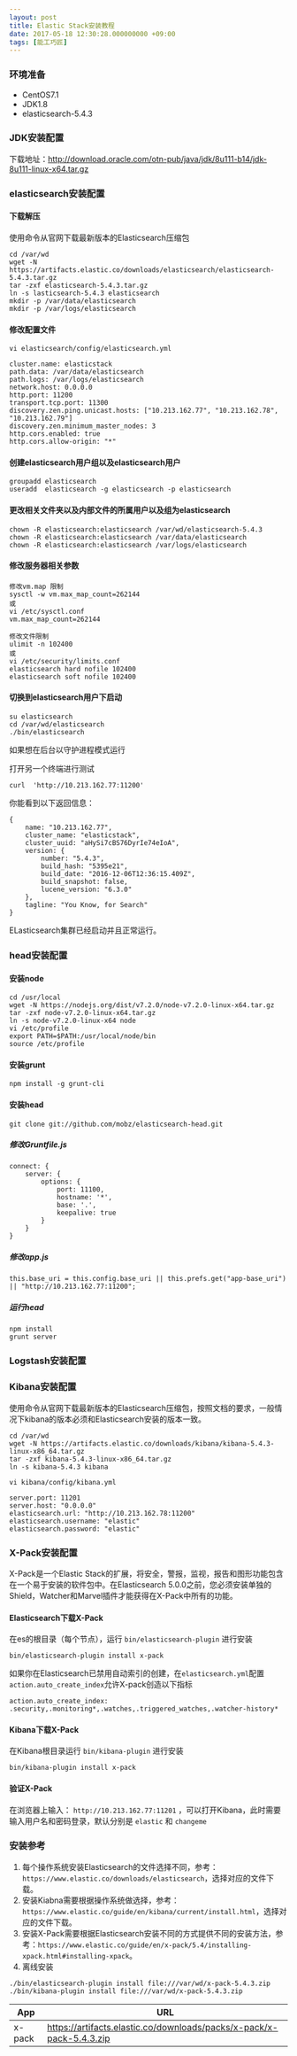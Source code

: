 ```yaml
---
layout: post
title: Elastic Stack安装教程
date: 2017-05-18 12:30:28.000000000 +09:00
tags: [能工巧匠]
---
```


### 环境准备

- CentOS7.1
- JDK1.8
- elasticsearch-5.4.3

### JDK安装配置

下载地址：http://download.oracle.com/otn-pub/java/jdk/8u111-b14/jdk-8u111-linux-x64.tar.gz

### elasticsearch安装配置
#### 下载解压

使用命令从官网下载最新版本的Elasticsearch压缩包

```
cd /var/wd
wget -N https://artifacts.elastic.co/downloads/elasticsearch/elasticsearch-5.4.3.tar.gz
tar -zxf elasticsearch-5.4.3.tar.gz
ln -s lasticsearch-5.4.3 elasticsearch
mkdir -p /var/data/elasticsearch
mkdir -p /var/logs/elasticsearch
```
#### 修改配置文件

```
vi elasticsearch/config/elasticsearch.yml

cluster.name: elasticstack
path.data: /var/data/elasticsearch
path.logs: /var/logs/elasticsearch
network.host: 0.0.0.0
http.port: 11200
transport.tcp.port: 11300
discovery.zen.ping.unicast.hosts: ["10.213.162.77", "10.213.162.78", "10.213.162.79"]
discovery.zen.minimum_master_nodes: 3
http.cors.enabled: true
http.cors.allow-origin: "*"
```
#### 创建elasticsearch用户组以及elasticsearch用户

```
groupadd elasticsearch
useradd  elasticsearch -g elasticsearch -p elasticsearch
```
#### 更改相关文件夹以及内部文件的所属用户以及组为elasticsearch

```
chown -R elasticsearch:elasticsearch /var/wd/elasticsearch-5.4.3
chown -R elasticsearch:elasticsearch /var/data/elasticsearch
chown -R elasticsearch:elasticsearch /var/logs/elasticsearch
```

#### 修改服务器相关参数

```
修改vm.map 限制
sysctl -w vm.max_map_count=262144
或
vi /etc/sysctl.conf
vm.max_map_count=262144

修改文件限制
ulimit -n 102400
或
vi /etc/security/limits.conf
elasticsearch hard nofile 102400
elasticsearch soft nofile 102400

```

#### 切换到elasticsearch用户下启动

```
su elasticsearch
cd /var/wd/elasticsearch
./bin/elasticsearch
```
如果想在后台以守护进程模式运行

打开另一个终端进行测试

```
curl  'http://10.213.162.77:11200'
```
你能看到以下返回信息：

```
{
    name: "10.213.162.77",
    cluster_name: "elasticstack",
    cluster_uuid: "aHySi7cBS76DyrIe74eIoA",
    version: {
        number: "5.4.3",
        build_hash: "5395e21",
        build_date: "2016-12-06T12:36:15.409Z",
        build_snapshot: false,
        lucene_version: "6.3.0"
    },
    tagline: "You Know, for Search"
}
```

ELasticsearch集群已经启动并且正常运行。

### head安装配置

#### 安装node

```
cd /usr/local
wget -N https://nodejs.org/dist/v7.2.0/node-v7.2.0-linux-x64.tar.gz
tar -zxf node-v7.2.0-linux-x64.tar.gz
ln -s node-v7.2.0-linux-x64 node
vi /etc/profile
export PATH=$PATH:/usr/local/node/bin
source /etc/profile
```
#### 安装grunt

```
npm install -g grunt-cli
```

#### 安装head

```
git clone git://github.com/mobz/elasticsearch-head.git

```
##### 修改Gruntfile.js

```
connect: {
    server: {
        options: {
            port: 11100,
            hostname: '*',
            base: '.',
            keepalive: true
        }
    }
}
```

##### 修改app.js

```
this.base_uri = this.config.base_uri || this.prefs.get("app-base_uri") || "http://10.213.162.77:11200";
```

##### 运行head

```
npm install 
grunt server
```
### Logstash安装配置

### Kibana安装配置

使用命令从官网下载最新版本的Elasticsearch压缩包，按照文档的要求，一般情况下kibana的版本必须和Elasticsearch安装的版本一致。

```
cd /var/wd
wget -N https://artifacts.elastic.co/downloads/kibana/kibana-5.4.3-linux-x86_64.tar.gz
tar -zxf kibana-5.4.3-linux-x86_64.tar.gz
ln -s kibana-5.4.3 kibana
```

```
vi kibana/config/kibana.yml

server.port: 11201
server.host: "0.0.0.0"
elasticsearch.url: "http://10.213.162.78:11200"
elasticsearch.username: "elastic"
elasticsearch.password: "elastic"
```
### X-Pack安装配置

X-Pack是一个Elastic Stack的扩展，将安全，警报，监视，报告和图形功能包含在一个易于安装的软件包中。在Elasticsearch 5.0.0之前，您必须安装单独的Shield，Watcher和Marvel插件才能获得在X-Pack中所有的功能。

#### Elasticsearch下载X-Pack

在es的根目录（每个节点），运行 ```bin/elasticsearch-plugin``` 进行安装

```
bin/elasticsearch-plugin install x-pack
```

如果你在Elasticsearch已禁用自动索引的创建，在```elasticsearch.yml```配置```action.auto_create_index```允许X-pack创造以下指标

```
action.auto_create_index: .security,.monitoring*,.watches,.triggered_watches,.watcher-history*
```

#### Kibana下载X-Pack

在Kibana根目录运行 ```bin/kibana-plugin``` 进行安装

```
bin/kibana-plugin install x-pack
```

#### 验证X-Pack

在浏览器上输入： ```http://10.213.162.77:11201``` ，可以打开Kibana，此时需要输入用户名和密码登录，默认分别是 ```elastic``` 和 ```changeme```

### 安装参考

1. 每个操作系统安装Elasticsearch的文件选择不同，参考：```https://www.elastic.co/downloads/elasticsearch```，选择对应的文件下载。
2. 安装Kiabna需要根据操作系统做选择，参考：```https://www.elastic.co/guide/en/kibana/current/install.html```，选择对应的文件下载。
3. 安装X-Pack需要根据Elasticsearch安装不同的方式提供不同的安装方法，参考：```https://www.elastic.co/guide/en/x-pack/5.4/installing-xpack.html#installing-xpack```。
4. 离线安装 

```
./bin/elasticsearch-plugin install file:///var/wd/x-pack-5.4.3.zip
./bin/kibana-plugin install file:///var/wd/x-pack-5.4.3.zip
```

| App    | URL                          |
| ------------ | -----------------------------|
| x-pack   | https://artifacts.elastic.co/downloads/packs/x-pack/x-pack-5.4.3.zip          |
